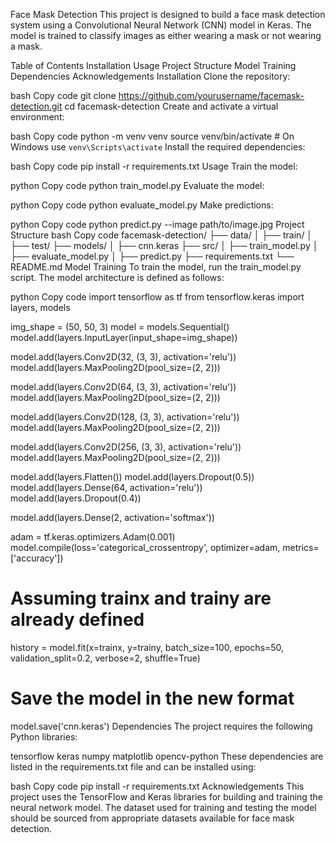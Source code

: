 Face Mask Detection
This project is designed to build a face mask detection system using a Convolutional Neural Network (CNN) model in Keras. The model is trained to classify images as either wearing a mask or not wearing a mask.

Table of Contents
Installation
Usage
Project Structure
Model Training
Dependencies
Acknowledgements
Installation
Clone the repository:

bash
Copy code
git clone https://github.com/yourusername/facemask-detection.git
cd facemask-detection
Create and activate a virtual environment:

bash
Copy code
python -m venv venv
source venv/bin/activate    # On Windows use `venv\Scripts\activate`
Install the required dependencies:

bash
Copy code
pip install -r requirements.txt
Usage
Train the model:

python
Copy code
python train_model.py
Evaluate the model:

python
Copy code
python evaluate_model.py
Make predictions:

python
Copy code
python predict.py --image path/to/image.jpg
Project Structure
bash
Copy code
facemask-detection/
├── data/
│   ├── train/
│   ├── test/
├── models/
│   ├── cnn.keras
├── src/
│   ├── train_model.py
│   ├── evaluate_model.py
│   ├── predict.py
├── requirements.txt
└── README.md
Model Training
To train the model, run the train_model.py script. The model architecture is defined as follows:

python
Copy code
import tensorflow as tf
from tensorflow.keras import layers, models

img_shape = (50, 50, 3)
model = models.Sequential()
model.add(layers.InputLayer(input_shape=img_shape))

model.add(layers.Conv2D(32, (3, 3), activation='relu'))
model.add(layers.MaxPooling2D(pool_size=(2, 2)))

model.add(layers.Conv2D(64, (3, 3), activation='relu'))
model.add(layers.MaxPooling2D(pool_size=(2, 2)))

model.add(layers.Conv2D(128, (3, 3), activation='relu'))
model.add(layers.MaxPooling2D(pool_size=(2, 2)))

model.add(layers.Conv2D(256, (3, 3), activation='relu'))
model.add(layers.MaxPooling2D(pool_size=(2, 2)))

model.add(layers.Flatten())
model.add(layers.Dropout(0.5))
model.add(layers.Dense(64, activation='relu'))
model.add(layers.Dropout(0.4))

model.add(layers.Dense(2, activation='softmax'))

adam = tf.keras.optimizers.Adam(0.001)
model.compile(loss='categorical_crossentropy', optimizer=adam, metrics=['accuracy'])

# Assuming trainx and trainy are already defined
history = model.fit(x=trainx, y=trainy, batch_size=100, epochs=50, validation_split=0.2, verbose=2, shuffle=True)

# Save the model in the new format
model.save('cnn.keras')
Dependencies
The project requires the following Python libraries:

tensorflow
keras
numpy
matplotlib
opencv-python
These dependencies are listed in the requirements.txt file and can be installed using:

bash
Copy code
pip install -r requirements.txt
Acknowledgements
This project uses the TensorFlow and Keras libraries for building and training the neural network model. The dataset used for training and testing the model should be sourced from appropriate datasets available for face mask detection.

